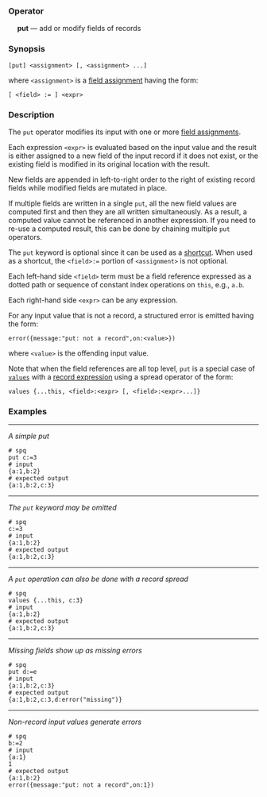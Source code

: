 ### Operator

&emsp; **put** &mdash; add or modify fields of records

### Synopsis
```
[put] <assignment> [, <assignment> ...]
```
where `<assignment>` is a [field assignment](intro.md#field-assignment)
having the form:
```
[ <field> := ] <expr>
```
### Description

The `put` operator modifies its input with
one or more [field assignments](intro.md#field-assignment).

Each expression `<expr>` is evaluated based on the input value
and the result is either assigned to a new field of the input record if it does not
exist, or the existing field is modified in its original location with the result.

New fields are appended in left-to-right order to the right of existing record fields
while modified fields are mutated in place.

If multiple fields are written in a single `put`, all the new field values are
computed first and then they are all written simultaneously.  As a result,
a computed value cannot be referenced in another expression.  If you need
to re-use a computed result, this can be done by chaining multiple `put` operators.

The `put` keyword is optional since it can be used as a [shortcut](../shortcuts.md).
When used as a shortcut, the `<field>:=` portion of `<assignment>` is not optional.

Each left-hand side `<field>` term must be a field reference expressed as
a dotted path or sequence of constant index operations on `this`, e.g., `a.b`.

Each right-hand side `<expr>` can be any expression.

For any input value that is not a record, a structured error is emitted
having the form:
```
error({message:"put: not a record",on:<value>})
```
where `<value>` is the offending input value.

Note that when the field references are all top level,
`put` is a special case of [`values`](values.md)
with a [record expression](../expressions.md#record-expressions)
using a spread operator of the form:
```
values {...this, <field>:<expr> [, <field>:<expr>...]}
```

### Examples

---

_A simple put_
```mdtest-spq
# spq
put c:=3
# input
{a:1,b:2}
# expected output
{a:1,b:2,c:3}
```

---

_The `put` keyword may be omitted_
```mdtest-spq
# spq
c:=3
# input
{a:1,b:2}
# expected output
{a:1,b:2,c:3}
```

---

_A `put` operation can also be done with a record spread_
```mdtest-spq
# spq
values {...this, c:3}
# input
{a:1,b:2}
# expected output
{a:1,b:2,c:3}
```

---

_Missing fields show up as missing errors_
```mdtest-spq
# spq
put d:=e
# input
{a:1,b:2,c:3}
# expected output
{a:1,b:2,c:3,d:error("missing")}
```

---

_Non-record input values generate errors_
```mdtest-spq {data-layout="stacked"}
# spq
b:=2
# input
{a:1}
1
# expected output
{a:1,b:2}
error({message:"put: not a record",on:1})
```
